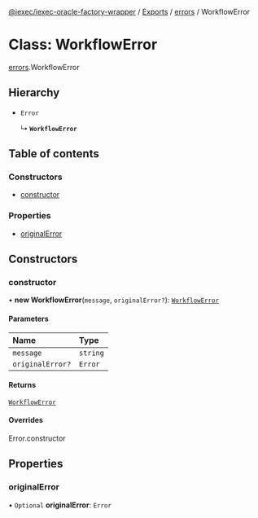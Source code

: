 [@iexec/iexec-oracle-factory-wrapper](../README.md) / [Exports](../modules.md) / [errors](../modules/errors.md) / WorkflowError

# Class: WorkflowError

[errors](../modules/errors.md).WorkflowError

## Hierarchy

- `Error`

  ↳ **`WorkflowError`**

## Table of contents

### Constructors

- [constructor](errors.WorkflowError.md#constructor)

### Properties

- [originalError](errors.WorkflowError.md#originalerror)

## Constructors

### constructor

• **new WorkflowError**(`message`, `originalError?`): [`WorkflowError`](errors.WorkflowError.md)

#### Parameters

| Name | Type |
| :------ | :------ |
| `message` | `string` |
| `originalError?` | `Error` |

#### Returns

[`WorkflowError`](errors.WorkflowError.md)

#### Overrides

Error.constructor

## Properties

### originalError

• `Optional` **originalError**: `Error`
